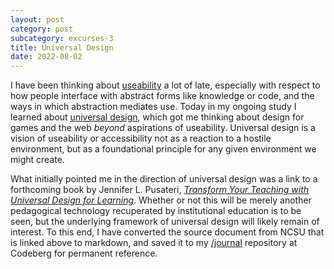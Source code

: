 ```yaml
---
layout: post
category: post
subcategory: excurses-3
title: Universal Design
date: 2022-08-02
---
```


I have been thinking about [useability](https://www.iso.org/standard/31176.html) a lot of late, especially with respect to how people interface with abstract forms like knowledge or code, and the ways in which abstraction mediates use. Today in my ongoing study I learned about [universal design](https://projects.ncsu.edu/ncsu/design/cud/about_ud/udprinciplestext.htm), which got me thinking about design for games and the web *beyond* aspirations of useability. Universal design is a vision of useability or accessibility not as a reaction to a hostile environment, but as a foundational principle for any given environment we might create.

What initially pointed me in the direction of universal design was a link to a forthcoming book by Jennifer L. Pusateri, [*Transform Your Teaching with Universal Design for Learning*](https://publishing.cast.org/catalog/books-products/transform-your-teaching-pusateri). Whether or not this will be merely another pedagogical technology recuperated by institutional education is to be seen, but the underlying framework of universal design will likely remain of interest. To this end, I have converted the source document from NCSU that is linked above to markdown, and saved it to my [/journal](https://codeberg.org/steinea/journal) repository at Codeberg for permanent reference.
